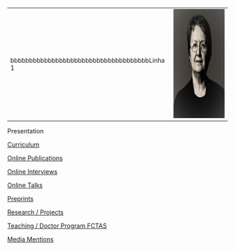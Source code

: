 
|          |          |
|----------|----------|
| bbbbbbbbbbbbbbbbbbbbbbbbbbbbbbbbbbbbbLinha 1  | <img src="./images/OPombo_Nancy.jpg" alt="Olga Pombo" width="250" height="250">  |


  
  Presentation

  [Curriculum](curriculum.md)

  [Online Publications](online_publications.md)

  [Online Interviews](onlineinterviews.md)

  [Online Talks](onlinetalks.md)

  [Preprints](preprints.md)

  [Research / Projects](/research/projects.md)

  [Teaching / Doctor Program FCTAS](teaching_doctoral_program.md)

  [Media Mentions](media_mentions.md)

</div>
